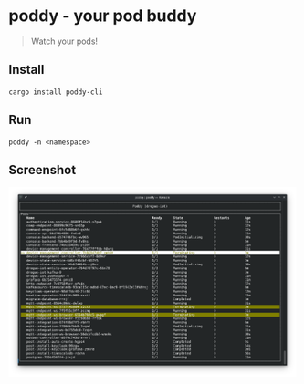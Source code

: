 # poddy - your pod buddy

> Watch your pods!

## Install

```shell
cargo install poddy-cli
```

## Run

```shell
poddy -n <namespace>
```

## Screenshot

![Example screenshot](docs/example1.png)
